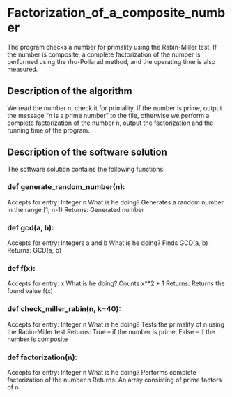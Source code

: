 # Factorization_of_a_composite_number
The program checks a number for primality using the Rabin-Miller test. If the number is composite, a complete factorization of the number is performed using the rho-Pollarad method, and the operating time is also measured.

  <h2>Description of the algorithm</h2>
We read the number n, check it for primality, if the number is prime, output the message “n is a prime number” to the file, otherwise we perform a complete factorization of the number n, output the factorization and the running time of the program.
  <h2>Description of the software solution</h2>
  The software solution contains the following functions:
  <h3>def generate_random_number(n):</h3>
  Accepts for entry: Integer n
  What is he doing? Generates a random number in the range [1; n-1)
  Returns: Generated number
  <h3>def gcd(a, b):</h3>
    Accepts for entry: Integers a and b
    What is he doing? Finds GCD(a, b)
    Returns: GCD(a, b)
  <h3>def f(x):</h3>
   Accepts for entry: x
   What is he doing? Counts x**2 + 1
   Returns: Returns the found value f(x)
   <h3>def check_miller_rabin(n, k=40):</h3>
   Accepts for entry: Integer n
   What is he doing? Tests the primality of n using the Rabin-Miller test
   Returns: True – if the number is prime, False – if the number is composite
   <h3>def factorization(n):</h3>
   Accepts for entry: Integer n
   What is he doing? Performs complete factorization of the number n
   Returns: An array consisting of prime factors of n
